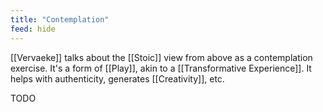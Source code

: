 ```yaml
---
title: "Contemplation"
feed: hide
---
```


[[Vervaeke]] talks about the [[Stoic]] view from above as a contemplation exercise. It's a form of [[Play]], akin to a [[Transformative Experience]]. It helps with authenticity, generates [[Creativity]], etc. 

TODO